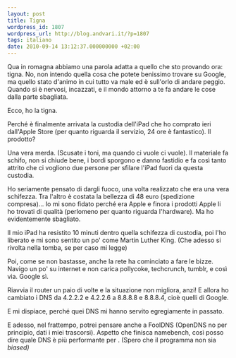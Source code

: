 ```yaml
---
layout: post
title: Tigna
wordpress_id: 1807
wordpress_url: http://blog.andvari.it/?p=1807
tags: italiano
date: 2010-09-14 13:12:37.000000000 +02:00
---
```

Qua in romagna abbiamo una parola adatta a quello che sto provando ora: tigna. No, non intendo quella cosa che potete benissimo trovare su Google, ma quello stato d'animo in cui tutto va male ed è sull'orlo di andare peggio. Quando si è nervosi, incazzati, e il mondo attorno a te fa andare le cose dalla parte sbagliata.

Ecco, ho la tigna.

Perché è finalmente arrivata la custodia dell'iPad che ho comprato ieri dall'Apple Store (per quanto riguarda il servizio, 24 ore è fantastico). Il prodotto?

Una vera merda. (Scusate i toni, ma quando ci vuole ci vuole). Il materiale fa schifo, non si chiude bene, i bordi sporgono e danno fastidio e fa così tanto attrito che ci vogliono due persone per sfilare l'iPad fuori da questa custodia.

Ho seriamente pensato di dargli fuoco, una volta realizzato che era una vera schifezza. Tra l'altro è costata la bellezza di 48 euro (spedizione compresa)... Io mi sono fidato perché era Apple e finora i prodotti Apple li ho trovati di qualità (perlomeno per quanto riguarda l'hardware). Ma ho evidentemente sbagliato.

Il mio iPad ha resistito 10 minuti dentro quella schifezza di custodia, poi l'ho liberato e mi sono sentito un po' come Martin Luther King. (Che adesso si rivolta nella tomba, se per caso mi legge)

Poi, come se non bastasse, anche la rete ha cominciato a fare le bizze. Navigo un po' su internet e non carica pollycoke, techcrunch, tumblr, e così via. Google sì.

Riavvia il router un paio di volte e la situazione non migliora, anzi! E allora ho cambiato i DNS da 4.2.2.2 e 4.2.2.6 a 8.8.8.8 e 8.8.8.4, cioè quelli di Google.

E mi dispiace, perché quei DNS mi hanno servito egregiamente in passato.

E adesso, nel frattempo, potrei pensare anche a FoolDNS (OpenDNS no per principio, dati i miei trascorsi). Aspetto che finisca namebench, così posso dire quale DNS è più performante per . (Spero che il programma non sia <em>biased)</em>
